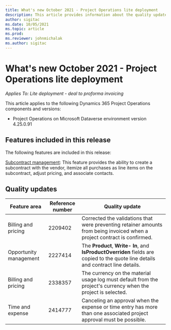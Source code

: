 ```yaml
---
title: What's new October 2021 - Project Operations lite deployment
description: This article provides information about the quality updates available in the October 2021 release of Project Operations lite deployment.
author: sigitac
ms.date: 10/05/2021
ms.topic: article
ms.prod:
ms.reviewer: johnmichalak
ms.author: sigitac
---
```


# What's new October 2021 - Project Operations lite deployment

_Applies To: Lite deployment - deal to proforma invoicing_

This article applies to the following Dynamics 365 Project Operations components and versions:

  - Project Operations on Microsoft Dataverse environment version 4.25.0.91


## Features included in this release

The following features are included in this release:

[Subcontract management](../subcontracting/managing-subcontracts-overview.md): This feature provides the ability to create a subcontract with the vendor, itemize all purchases as line items on the subcontract, adjust pricing, and associate contacts.


## Quality updates

| **Feature area** | **Reference number** | **Quality update** |
| --- | --- | --- |
| Billing and pricing | 2209402 | Corrected the validations that were preventing retainer amounts from being invoiced when a project contract is confirmed. |
| Opportunity management | 2227414 | The **Product**, **Write- In**, and **IsProductOverriden** fields are copied to the quote line details and contract line details. |
| Billing and pricing | 2338357 | The currency on the material usage log must default from the project's currency when the project is selected. |
| Time and expense | 2414777 | Canceling an approval when the expense or time entry has more than one associated project approval must be possible. |
